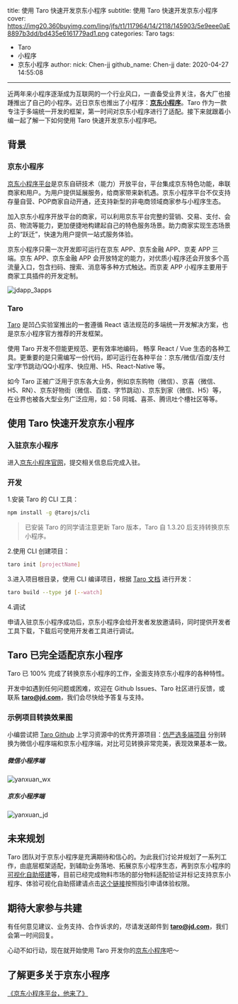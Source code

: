 title: 使用 Taro 快速开发京东小程序
subtitle: 使用 Taro 快速开发京东小程序
cover: https://img20.360buyimg.com/ling/jfs/t1/117964/14/2118/145903/5e9eee0aE8897b3dd/bd435e6161779ad1.png
categories: Taro
tags:
  - Taro
  - 小程序
  - 京东小程序
author:
  nick: Chen-jj
  github_name: Chen-jj
date: 2020-04-27 14:55:08
---

近两年来小程序逐渐成为互联网的一个行业风口，一直备受业界关注，各大厂也接踵推出了自己的小程序。近日京东也推出了小程序：[**京东小程序**](https://mp.jd.com/?entrance=taro)。Taro 作为一款专注于多端统一开发的框架，第一时间对京东小程序进行了适配。接下来就跟着小编一起了解一下如何使用 Taro 快速开发京东小程序吧。

## 背景

### 京东小程序

[京东小程序平台](https://mp.jd.com/?entrance=taro)是京东自研技术（能力）开放平台，平台集成京东特色功能，串联商家和用户。为用户提供延展服务，给商家带来新机遇。京东小程序平台不仅支持存量自营、POP商家自动开通，还支持新型的非电商领域商家参与小程序生态。  

加入京东小程序开放平台的商家，可以利用京东平台完整的营销、交易、支付、会员、物流等能力，更加便捷地构建起自己的特色服务场景。助力商家实现生态场景上的“跃迁”，快速为用户提供一站式服务体验。

京东小程序只需一次开发即可运行在京东 APP、京东金融 APP、京麦 APP 三端。京东 APP、京东金融 APP 会开放特定的能力，对优质小程序还会开放多个高流量入口，包含扫码、搜索、消息等多种方式触达。而京麦 APP 小程序主要用于商家工具插件的开发定制。

![jdapp_3apps](http://storage.jd.com/cjj-pub-images/jdapp_3apps.png)

### Taro

[Taro](https://taro.jd.com/) 是凹凸实验室推出的一套遵循 React 语法规范的多端统一开发解决方案，也是京东小程序官方推荐的开发框架。

使用 Taro 开发不但能更规范、更有效率地编码， 畅享 React / Vue 生态的各种工具。更重要的是只需编写一份代码，即可运行在各种平台：京东/微信/百度/支付宝/字节跳动/QQ小程序、快应用、H5、React-Native 等。

如今 Taro 正被广泛用于京东各大业务，例如京东购物（微信）、京喜（微信、H5、RN）、京东好物街（微信、百度、字节跳动）、京东到家（微信、H5）等，在业界也被各大型业务广泛应用，如：58 同城、喜茶、腾讯吐个槽社区等等。

## 使用 Taro 快速开发京东小程序

### 入驻京东小程序

进入[京东小程序官网](https://mp.jd.com/?entrance=taro)，提交相关信息后完成入驻。

### 开发

1.安装 Taro 的 CLI 工具：

```bash
npm install -g @tarojs/cli
```

> 已安装 Taro 的同学请注意更新 Taro 版本，Taro 自 1.3.20 后支持转换京东小程序。

2.使用 CLI 创建项目：

```bash
taro init [projectName]
```

3.进入项目根目录，使用 CLI 编译项目，根据 [Taro 文档](https://taro-docs.jd.com/taro/docs/README.html) 进行开发：

```bash
taro build --type jd [--watch]
```

4.调试

申请入驻京东小程序成功后，京东小程序会给开发者发放邀请码，同时提供开发者工具下载，下载后可使用开发者工具进行调试。

## Taro 已完全适配京东小程序

Taro 已 100% 完成了转换京东小程序的工作，全面支持京东小程序的各种特性。

开发中如遇到任何问题或困难，欢迎在 Github Issues、Taro 社区进行反馈，或联系 **taro@jd.com**，我们会尽快给予答复与支持。

### 示例项目转换效果图

小编尝试把 [Taro Github](https://github.com/NervJS/taro) 上学习资源中的优秀开源项目：[仿严选多端项目](https://github.com/qit-team/taro-yanxuan) 分别转换为微信小程序端和京东小程序端，对比可见转换非常完美，表现效果基本一致。

##### 微信小程序端

![yanxuan_wx](http://storage.jd.com/cjj-pub-images/jdapp_yanxuan_wx_demo.jpg)

##### 京东小程序端

![yanxuan_jd](http://storage.jd.com/cjj-pub-images/jdapp_yanxuan_jd_demo.jpg)

## 未来规划

Taro 团队对于京东小程序是充满期待和信心的。为此我们讨论并规划了一系列工作，由底层框架适配，到辅助业务落地、拓展京东小程序生态，再到京东小程序的[可视化自助搭建](https://ling.jd.com/atom/cms/pc/06599/)等，目前已经完成物料市场的部分物料适配验证并标记支持京东小程序、体验可视化自助搭建请点击[这个链接](https://ling.jd.com/atom/cms/pc/06599/)按照指引申请体验权限。


## 期待大家参与共建

有任何意见建议、业务支持、合作诉求的，尽请发送邮件到 **taro@jd.com**，我们会第一时间回复。

心动不如行动，现在就开始使用 Taro 开发你的[京东小程序](https://mp.jd.com/?entrance=taro)吧～


## 了解更多关于京东小程序

[《京东小程序平台，他来了》](https://taro-club.jd.com/topic/1426/%E4%BA%AC%E4%B8%9C%E5%B0%8F%E7%A8%8B%E5%BA%8F%E5%B9%B3%E5%8F%B0-%E4%BB%96%E6%9D%A5%E4%BA%86)
